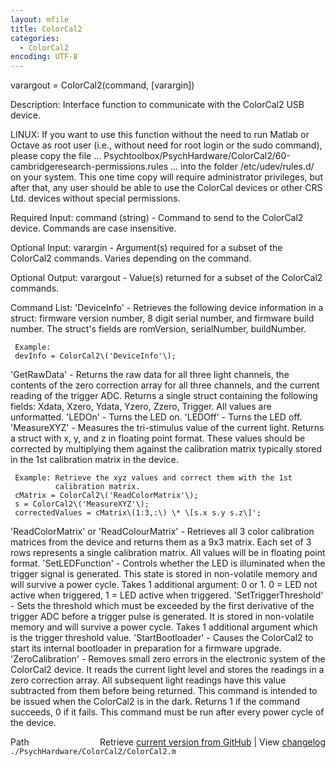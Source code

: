 ```yaml
---
layout: mfile
title: ColorCal2
categories:
  - ColorCal2
encoding: UTF-8
---
```


varargout = ColorCal2\(command, \[varargin\]\)

Description:
Interface function to communicate with the ColorCal2 USB device.

LINUX: If you want to use this function without the need to run
Matlab or Octave as root user \(i.e., without need for root login or the
sudo command\), please copy the file ...
Psychtoolbox/PsychHardware/ColorCal2/60-cambridgeresearch-permissions.rules
... into the folder /etc/udev/rules.d/ on your system. This one time copy will
require administrator privileges, but after that, any user should be able
to use the ColorCal devices or other CRS Ltd. devices without special permissions.


Required Input:
command \(string\) - Command to send to the ColorCal2 device.  Commands are
                   case insensitive.

Optional Input:
varargin - Argument\(s\) required for a subset of the ColorCal2
           commands.  Varies depending on the command.

Optional Output:
varargout - Value\(s\) returned for a subset of the ColorCal2 commands.

Command List:
'DeviceInfo' - Retrieves the following device information in a struct: firmware
     version number, 8 digit serial number, and firmware build number.
     The struct's fields are romVersion, serialNumber, buildNumber.

     Example:
     devInfo = ColorCal2\('DeviceInfo'\);
'GetRawData' - Returns the raw data for all three light channels, the
     contents of the zero correction array for all three channels, and
     the current reading of the trigger ADC.  Returns a single struct
     containing the following fields: Xdata, Xzero, Ydata, Yzero, Zzero,
     Trigger.  All values are unformatted.
'LEDOn' - Turns the LED on.
'LEDOff' - Turns the LED off.
'MeasureXYZ' - Measures the tri-stimulus value of the current light.
     Returns a struct with x, y, and z in floating point format.  These
     values should be corrected by multiplying them against the calibration
     matrix typically stored in the 1st calibration matrix in the device.

     Example: Retrieve the xyz values and correct them with the 1st
              calibration matrix.
     cMatrix = ColorCal2\('ReadColorMatrix'\);
     s = ColorCal2\('MeasureXYZ'\);
     correctedValues = cMatrix\(1:3,:\) \* \[s.x s.y s.z\]';
'ReadColorMatrix' or 'ReadColourMatrix' - Retrieves all 3 color
     calibration matrices from the device and returns them as a 9x3 matrix.
     Each set of 3 rows represents a single calibration matrix.  All
     values will be in floating point format.
'SetLEDFunction' - Controls whether the LED is illuminated when the
     trigger signal is generated.  This state is stored in non-volatile
     memory and will survive a power cycle.  Takes 1 additional argument:
     0 or 1.  0 = LED not active when triggered, 1 = LED active when
     triggered.
'SetTriggerThreshold' - Sets the threshold which must be exceeded by the
     first derivative of the trigger ADC before a trigger pulse is
     generated.  It is stored in non-volatile memory and will survive a
     power cycle.  Takes 1 additional argument which is the trigger
     threshold value.
'StartBootloader' - Causes the ColorCal2 to start its internal bootloader
     in preparation for a firmware upgrade.
'ZeroCalibration' - Removes small zero errors in the electronic system of
     the ColorCal2 device.  It reads the current light level and stores
     the readings in a zero correction array.  All subsequent light
     readings have this value subtracted from them before being returned.
     This command is intended to be issued when the ColorCal2 is in the
     dark.  Returns 1 if the command succeeds, 0 if it fails.  This
     command must be run after every power cycle of the device.


<div class="code_header" style="text-align:right;">
  <span style="float:left;">Path&nbsp;&nbsp;</span> <span class="counter">Retrieve <a href=
  "https://raw.github.com/Psychtoolbox-3/Psychtoolbox-3/beta/./PsychHardware/ColorCal2/ColorCal2.m">current version from GitHub</a> | View <a href=
  "https://github.com/Psychtoolbox-3/Psychtoolbox-3/commits/beta/./PsychHardware/ColorCal2/ColorCal2.m">changelog</a></span>
</div>
<div class="code">
  <code>./PsychHardware/ColorCal2/ColorCal2.m</code>
</div>
